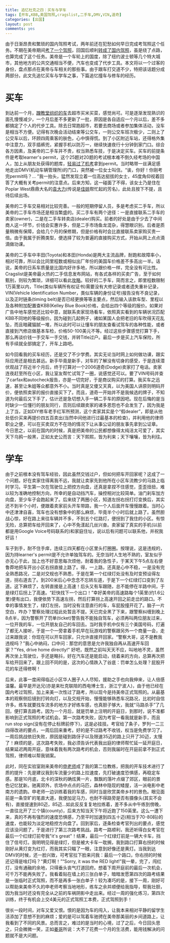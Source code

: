 ```yaml
---
title: 追忆杜克之四：买车与学车
tags: [开车,KBB,美国驾照,cragslist,二手车,DMV,VIN,道奇]
categories: [出国]
layout: post
comments: yes
---
```


由于日渐昂贵和繁琐的国内驾照考试，两年前还在犯愁如何早日完成考驾照这个任务。不期在美帝期间[考了一个驾照](http://sixf.org/cn/2014/01/us-driver-license-nc)，回国后顺利[转成了国内驾照](http://sixf.org/cn/2014/03/driver-license-transfer-us-hangzhou)，虽是绕了点路，也算完成了这个任务。美帝是一个车轮上的国度，除了纽约波士顿等几个特大城市，其他地方的公共交通相当不便，汽车也变成了代步工具。本文将以一个过客的身份，盘点那点在美帝与车相关的那些事。由于跟车打交道不少，特把该话题分成两部分。此文先追忆买车与学车之事，下篇追忆撞车与修车的经历。

# 买车

到达前一个月，[蹭教堂组织的车](http://sixf.org/cn/2014/03/duke-memoir-baptist-church-ihouse)去超市买米买菜，感觉尚可。可是逐渐发现熟识的面孔慢慢减少，一个月后差不多更新了一批，原因是各自适应一个月以后，差不多都搞定了个人的代步工具。除去日常跑超市，若要去商场或者参加集体活动，没车是相当不方便。记得有次晚会活动结束等公交车，一则公交车班次极少，二则上了公交车以后，环顾四周乘客的肤色，心中慎得慌。到了小区附近车站，还得格外集中注意力，双手插裤兜，紧握手机以防万一，继续快速夜行十分钟到家门口。综合各方因素，及美帝的二手车并不贵，权当熟悉车技，于是决定买车。买车的前提条件是考取learner's permit，这个25题对20题的考试根本难不倒久经考场的中国人，加上从朋友处获得的题库，[轻易过了机考](http://sixf.org/cn/2014/01/us-driver-license-nc)拿到permit。当时略带一丝满足感地走出DMV(机动车辆管理所)的门口，突然被一位女士叫住。“诶，你好！你刚考完permit吗？... ”我一抬头，猛然发现立着一位高达挺拔的女士，45度角仰视着回答了大概有关考permit的注意点。后来方知，这一碰面了不得，该女士乃是住在Poplar West鼎鼎大名的[袁大力](http://faculty.ecnu.edu.cn/s/1692/main.jspy)(传说是[佳姐](http://www.5055.cn/Item/10891.aspx)帮忙起的芳名)，此处且按下不提，且待后续出场。

美帝的二手车交易相对比较完善。一般的短期停留人员，多是考虑买二手车，所以美帝的二手车市场还是相当繁盛的。买二手车有两个途径：一是直接联系二手车的卖家(owner)，二是在二手车转卖店(dealer)购买。前者的好处是由于少去了中间商人这一环节，价钱会实惠许多，但是二手市场鱼龙混杂，得慧眼识别。后者是质量稍微有保障，会给几个月的保修期，但是价格有时会比直接联系卖家购买贵一倍。由于我属于折腾类型，便选择了较为普遍的直接购买方式，开始从网上点点滴滴做功课。

美帝的二手车中丰田(Toyota)和本田(Honda)是两大主流品牌，耐跑和故障率小，相对可靠，所以会比同里程数或相似出厂年份的美国车价格差不多高出一半。话说，美帝的日系车质量是比国内好许多地，所以跟价格一样，完全没有可比性。Cragslist是美帝最火热的二手信息发布网站，有各式各样的买卖广告，至于如何甄别，则较为繁琐，详细可以看此[攻略](http://blog.renren.com/share/232508440/14149468179)。较好的二手车，简而言之，即里程数限制1万英里以内，Title(类似车辆所有权证书)需要没有大修记录或者遗失重补记录，VIN(Vehicle Identification Number，类似车辆的身份证号)报告没有不良记录，以及正时链条(timing belt)是否已经更换等等主要点，然后输入该款车型、里程以及各种附加配置查KBB(Kelley Blue Book)价格，会给出四个等级的报价。如果对广告中地车感觉还比较中意，就联系卖家现场看车，依照真实看到的车辆状况匹配KBB不同地的等级报价。因为碰到几起例子，诸如某国人会把老旧的车吹得天花乱坠，而且暗藏猫腻一堆，所以此时可以让懂车的朋友查看试驾车的各种性能，或者直接到汽修店做基本车检，价格50-100美元不等。经过这些步骤感觉打算下手，那么再谈价钱一手交车一手交钱，并转Title过户。最后一步是买上汽车保险，所有手续就全部搞定了，开车上路吧。

如今回看我的买车经历，还是交了不少学费。其实无论当时网上如何做功课，跟实际应用还是相去甚远。新手毕竟是新手，对车的了解没有切身的感受，于是连续潜伏观战了将近半个月后，终于打算对一个2006道奇(Dodge)卖家打了电话。卖家连夜赶至所在小区，我让室友帮忙试驾了一圈，说感觉还可以。要了VIN号码并查了carfax和autocheck报告，亦是一切完好，于是商议购买的打算。我买车之迅速，甚至让朱姐等众都意外不小。当时真是又傻又天真，以为美国人讲原则明码开价，便依照卖家的报价直接买下了。而且，道奇一开始并不是我候选的牌子，不知道为何最后又下手了，估计还是急切想入手一辆二手车的原因吧。现在后悔的是当时缺少一位懂行的朋友同行，否则后续跟卖家的诸多恩怨也不会发生了，因为我是上了当，正如DIY修车老手红军所预测，这个卖家其实是个“假dealer”，即是从他处低价买来再提价四五百卖出(当然中间他进行过最基本的检查)，并利用他的律师职业之便，可以在买卖双方不在场的情况下让从事公证的朋友事先拿到公证章。 今日思之，以前在国内的时候，真是把美帝的公民都想像得太纯洁太可爱了，其实天下乌鸦一般黑，正如太史公而言：天下熙熙，皆为利来；天下嚷嚷，皆为利往。

# 学车

由于之前根本没有驾车经验，因此虽然交钱过户，但如何把车开回家呢？这成了一个问题。好在卖家住得离我不远，我就让卖家先到他所在小区车流教少的马路上临时学习。平生第一次在驾驶位上把控方向盘，还真是拿捏不住感觉，歪歪扭扭，难以较为准确地控制方向，所幸的是自动挡汽车，操控相对比较简单。油门刹车加方向盘，至少车子会跑起来了。后来绕了两圈小区，知道左拐右拐打灯变换后，其实还不到半个小时，便跟着卖家前头开车带路，我一个人后面开车慢慢跟着。当时心中还津津自喜，驾车也没有想象中的那么麻烦，毕竟半个小时后就上路了。虽然胆战心惊，好在路上来往车辆并不多，不到五个红路灯，便拐到了我住的小区。有惊无险，总算把车给开回来了，心中不免漾起几丝兴奋。卖家留了真实的手机(以前都是用Google Voice号码联系的)和家庭住址，说以后有问题可以联系他，并祝我好运！

车子到手，耐不住手痒，连续三四天都在小区里头打圈圈。按理说，这是违规的，因为持learner's permit是不允许单独驾车的。无奈当时人生地不熟的，室友似乎亦无心于此，加上也不好意思每次烦他，耐着我的急性子，于某天下午5点左右便鲁莽地把车开出小区右拐直接上路了。得，一上路，还真是心中不稳，一是没有完全熟悉路况，二是对交规也不熟悉，于是在第一个红绿灯处没有及时变预设得左道，拐右道去了。到200米后心中念念不忘转左道，于是下一个红绿灯口变到了左道。这下麻烦了，左转直接是上高速！后头又有车跟随，总不能停在半路中间，于是绿灯后拐上了高速。“赶快找下一个出口！”幸好美帝的高速路每个1英里(约1.6公里)便有出口，我便依势下高速左拐，然后打算拐上高速开回之前走岔的路口。不幸的事情发生了，绿灯左拐，当时没有注意直行的车，车屁股撞开花了。脑子一片空白，咋办？警察处理过程此处暂且不提。天已完全黑了下来，跟警察纠缠到晚上8点半，因为警察开了罚单(ticket)警告我不能独自驾车，必须再叫两位朋友过来，一位开我的车，一位开朋友自己的车回去。当时我手机中仅有三个美国号码，打遍了都无人接听，于是一个一旁拿着手机早在玩游戏的警察跟另外一个商量一会，走过来跟我说：你现在可以开车回家，只允许直接开回家。“警察大哥，这不是教我违规吗？”我心中纳闷，口中问：那您的意思是允许我独自再从高速开车回家？"Yes, drive home directly!" 好吧，既然之前叫天天不应，叫地地不灵，虽然再次坐上驾驶位，手还是略抖，好在汽车还是能启动，绕着来的方向，总算再次把车给开回来了。跟上回不同的是，这次的心情跌入了谷底：罚单怎么处理？屁股开花的车还得修啊！

后来，此事一度闹得临近小区华人圈子人人尽知，援助之手也向我伸来，让人倍感温馨。最早是开达兄(亦是来杜克联陪的西电博士生，浙江宁波人)，由于他已经在国内考过驾照，加上来美一次性过了路考，所以现今是持美帝正式驾照的。从最基本的观察侧后镜到打转向灯，以及交规开始，慢慢能够熟悉车况路况，比初时自信许多。练车就要找车流多的地方才好练车感，也真胆子够大，我就“马路杀手”了几回，便打算去路考。因为一个月后，就是罚单上注明的开庭日，到那时，说不准都影响到正式驾照的考试机会。第一次路考失败，因为考官一看我就是新手，而且run stop sign(没有在停止标牌前停下)，这是必挂技。考官给了条子，罗列一二三四得改进的要点，一周后回来重考。好的是不过路考不收钱，权当是免费学习了。一周后挑战依旧失败，原因是碰到路伢子以及限速35迈的路上只开了30迈，太慢了！麻烦的是，这次路考失败，我必须告诉代表我出庭的律师帮忙延一延开庭日，结果延迟两周开庭，意味着我有两次路考的机会，否则我届时在开庭前拿不到正式驾照，律师难以帮我销案。

此时，同在实验室刚来美帝的[申老师](http://eco.ibcas.ac.cn/station/shennj/shenguozhen.htm)成了我的第二位教练，把我的开车技术进行了质的提升：先是建议我到车流量少的路上拉速度，先打破速度恐惧感，再稳定车感。那是10月底，北卡的深秋的确炫黄一片，飘飘的落叶点缀了郊区，眼前的景色记忆犹新。驰离郊外，农场中点点的马匹，森林中隐现的矮屋，活一派电影中老南方的遗韵。申老师一边训练着我的车感，同时当是欣赏美帝乡村的景色。眼见面前是一条空旷的笔直大道，我便加足马力，也耐不得路旁是否有摄像头(其实不会有)，直接提速到80迈，85迈...如此反反复复地拉练着，差不多从中午练到傍晚，一直往北开了三个镇(county)，后来方知当天下午将近跑了150英里。这么一遭下来，真的不再有强烈的速度恐惧感，乃至平时加速到四五十迈(相当于70-80码)的速度，也能较为淡定地稳控方向盘了。回到家后，逐条检查考官列出的要点，感觉应该没问题了，于是进行了第三次路考挑战。路考一路顺利，我还听得白女考官在最后一个红绿灯前夸我"it's great"！结果，最后一个红绿灯前是一辆大卡车，挡住了信号灯。我明明见得是绿灯，但是被大卡车一耽搁，我到路口打算右拐的时候刚好从黄灯变为红灯，而我其实只瞄了一眼，注意到好像还是黄灯。当我到达DMV的时候，还一脸兴致，可考官拉下脸来问我：最后一个路口，你右拐的时候还记得是啥灯吗？“黄灯啊！”“Sorry, it was the RED light!”我一晕，完了，闯红灯，没有通融的余地，只得垂头丧气打道回府。想着下周开庭前的最后一次机会，可千万不能再失败了。我看着贴在墙上的三张白单子，暗暗发愿第四次的路考结果是一张临时正式驾照，而不是再多一张白单子！较为凑巧的是，接下一周，刚好可以帮助来美帝不久的申老师考察当地地形，练车之余并顺便给我指导，帮我壮胆，因为我当时还没有完全从之前的车祸阴影中走出来。经过一周的强化练习，第四次训练，终于有机会上交4美元的正式驾照工本费，正式驾照到手！

很长一段时间，对车又爱又恨。恨的是因为车的闯入，让我本来相对平静的留学生活添加了意想不到的麻烦；爱的是可以驾着车驰骋在美帝那美丽的乡间道路上，让我看到了不同的风景。总而言之，难过的是当时的心境，过了之后，今日回头思之，只会微微一笑，正如[姜哥](http://www.bysy.edu.cn/yyxw/xwbd/58261.shtml)所说：大不了花费一个月的生活费，能用钱解决的问题就不是大问题。